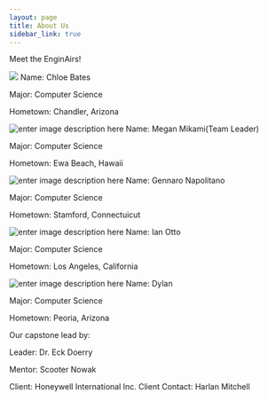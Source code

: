 ```yaml
---
layout: page
title: About Us
sidebar_link: true
---
```

Meet the EnginAirs! 

![](https://i.imgur.com/SFsOKSJ.png)
Name: Chloe Bates

Major: Computer Science

Hometown: Chandler, Arizona

![enter image description here](https://i.imgur.com/RCenoes.png)
Name: Megan Mikami(Team Leader)

Major: Computer Science

Hometown: Ewa Beach, Hawaii


![enter image description here](https://i.imgur.com/BaW5Tow.png)
Name: Gennaro Napolitano

Major: Computer Science

Hometown: Stamford, Connectuicut


![enter image description here](https://i.imgur.com/5f0pcsT.png)
Name: Ian Otto

Major: Computer Science

Hometown: Los Angeles, California


![enter image description here](https://i.imgur.com/iYbKOKN.png)
Name: Dylan

Major: Computer Science

Hometown: Peoria, Arizona


Our capstone lead by:

Leader: Dr. Eck Doerry

Mentor: Scooter Nowak

Client: Honeywell International Inc.
Client Contact: Harlan Mitchell
